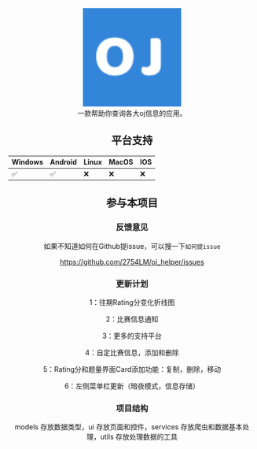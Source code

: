 <div align=center>
  <img width=200 src="android\app\src\main\res\mipmap-xhdpi\ic_launcher.png"  alt="图标"/>

<div align=center>
一款帮助你查询各大oj信息的应用。

## 平台支持

| Windows | Android | Linux | MacOS | IOS  |
| ------- | ------- | ----- | ----- | ---- |
| ✅       | ✅       | ❌     | ❌     | ❌    |

## 参与本项目

### 反馈意见

如果不知道如何在Github提issue，可以搜一下`如何提issue`

https://github.com/2754LM/oj_helper/issues

### 更新计划

1：往期Rating分变化折线图

2：比赛信息通知

3：更多的支持平台

4：自定比赛信息，添加和删除

5：Rating分和题量界面Card添加功能：复制，删除，移动

6：左侧菜单栏更新（暗夜模式，信息存储）

### 项目结构

models 存放数据类型，ui 存放页面和控件，services 存放爬虫和数据基本处理，utils 存放处理数据的工具